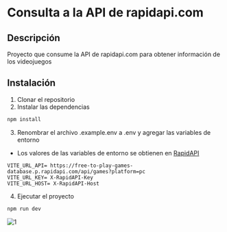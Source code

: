 # Consulta a la API de rapidapi.com

## Descripción
Proyecto que consume la API de rapidapi.com para obtener información de los videojuegos 

## Instalación
1. Clonar el repositorio
2. Instalar las dependencias
```bash
npm install
```
3. Renombrar el archivo .example.env a .env y agregar las variables de entorno
 - Los valores de las variables de entorno se obtienen en 
    [RapidAPI](https://rapidapi.com/digiwalls/api/free-to-play-games-database/)
```code
VITE_URL_API= https://free-to-play-games-database.p.rapidapi.com/api/games?platform=pc
VITE_URL_KEY= X-RapidAPI-Key
VITE_URL_HOST= X-RapidAPI-Host
```

4. Ejecutar el proyecto
```bash
npm run dev
```
<img src="" alt="1" border="0">